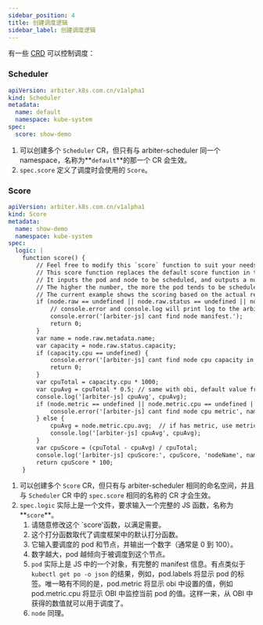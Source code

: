 ```yaml
---
sidebar_position: 4
title: 创建调度逻辑
sidebar_label: 创建调度逻辑
---
```

有一些 [CRD](https://kubernetes.io/docs/concepts/extend-kubernetes/api-extension/custom-resources/#customresourcedefinitions) 可以控制调度：

### Scheduler

```yaml
apiVersion: arbiter.k8s.com.cn/v1alpha1
kind: Scheduler
metadata:
  name: default
  namespace: kube-system
spec:
  score: show-demo
```

1. 可以创建多个 `Scheduler` CR，但只有与 arbiter-scheduler 同一个 namespace，名称为**`default`**的那一个 CR 会生效。
2. `spec.score` 定义了调度时会使用的 `Score`。

### Score

```yaml
apiVersion: arbiter.k8s.com.cn/v1alpha1
kind: Score
metadata:
  name: show-demo
  namespace: kube-system
spec:
  logic: |
    function score() {
        // Feel free to modify this `score` function to suit your needs.
        // This score function replaces the default score function in the scheduling framework.
        // It inputs the pod and node to be scheduled, and outputs a number (usually 0 to 100).
        // The higher the number, the more the pod tends to be scheduled to this node.
        // The current example shows the scoring based on the actual resource usage of the node.
        if (node.raw == undefined || node.raw.status == undefined || node.raw.status.capacity == undefined || node.raw.metadata == undefined || node.raw.metadata.name == undefined) {
            // console.error and console.log will print log to the arbiter-scheduler's log.
            console.error('[arbiter-js] cant find node manifest.');
            return 0;
        }
        var name = node.raw.metadata.name;
        var capacity = node.raw.status.capacity;
        if (capacity.cpu == undefined) {
            console.error('[arbiter-js] cant find node cpu capacity in capacity', name);
            return 0;
        }
        var cpuTotal = capacity.cpu * 1000;
        var cpuAvg = cpuTotal * 0.5; // same with obi, default value from capacity
        console.log('[arbiter-js] cpuAvg', cpuAvg);
        if (node.metric == undefined || node.metric.cpu == undefined || node.metric.cpu.avg == undefined) {
            console.error('[arbiter-js] cant find node cpu metric', name);
        } else {
            cpuAvg = node.metric.cpu.avg;  // if has metric, use metric instead
            console.log('[arbiter-js] cpuAvg', cpuAvg);
        }
        var cpuScore = (cpuTotal - cpuAvg) / cpuTotal;
        console.log('[arbiter-js] cpuScore:', cpuScore, 'nodeName', name, 'cpuTotal', cpuTotal, 'cpuAvg', cpuAvg);
        return cpuScore * 100;
    }

```

1. 可以创建多个 `Score` CR，但只有与 arbiter-scheduler 相同的命名空间，并且与 `Scheduler` CR 中的 `spec.score` 相同的名称的 CR 才会生效。
2. `spec.logic` 实际上是一个文件，要求输入一个完整的 JS 函数，名称为**`score`**。
   1. 请随意修改这个 `score'函数，以满足需要。
   2. 这个打分函数取代了调度框架中的默认打分函数。
   3. 它输入要调度的 pod 和节点，并输出一个数字（通常是 0 到 100）。
   4. 数字越大，pod 越倾向于被调度到这个节点。
   5. `pod` 实际上是 JS 中的一个对象，有完整的 manifest 信息。有点类似于 `kubectl get po -o json` 的结果，例如，pod.labels 将显示 pod 的标签。唯一略有不同的是，pod.metric 将显示 obi 中设置的值，例如 pod.metric.cpu 将显示 OBI 中监控当前 pod 的值。这样一来，从 OBI 中获得的数值就可以用于调度了。
   6. `node` 同理。
